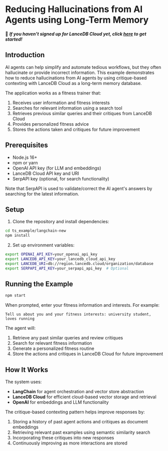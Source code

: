 # Reducing Hallucinations from AI Agents using Long-Term Memory

🚀 **_If you haven’t signed up for LanceDB Cloud yet, click [here](https://cloud.lancedb.com) to get started!_**

## Introduction

AI agents can help simplify and automate tedious workflows, but they often hallucinate or provide incorrect information. This example demonstrates how to reduce hallucinations from AI agents by using critique-based contexting with LanceDB Cloud as a long-term memory database.

The application works as a fitness trainer that:
1. Receives user information and fitness interests
2. Searches for relevant information using a search tool
3. Retrieves previous similar queries and their critiques from LanceDB Cloud
4. Provides personalized fitness advice
5. Stores the actions taken and critiques for future improvement

## Prerequisites

- Node.js 16+
- npm or yarn
- OpenAI API key (for LLM and embeddings)
- LanceDB Cloud API key and URI
- SerpAPI key (optional, for search functionality)

Note that SerpAPI is used to validate/correct the AI agent's answers by searching for the latest information.

## Setup

1. Clone the repository and install dependencies:
```bash
cd ts_example/langchain-new
npm install
```

2. Set up environment variables:
```bash
export OPENAI_API_KEY=your_openai_api_key
export LANCEDB_API_KEY=your_lancedb_cloud_api_key
export LANCEDB_URI=db://region.lancedb.cloud/organization/database
export SERPAPI_API_KEY=your_serpapi_api_key  # Optional
```

## Running the Example

```bash
npm start
```

When prompted, enter your fitness information and interests. For example:
```
Tell us about you and your fitness interests: university student, loves running
```

The agent will:
1. Retrieve any past similar queries and review critiques
2. Search for relevant fitness information
3. Generate a personalized fitness routine
4. Store the actions and critiques in LanceDB Cloud for future improvement


## How It Works

The system uses:
- **LangChain** for agent orchestration and vector store abstraction
- **LanceDB Cloud** for efficient cloud-based vector storage and retrieval
- **OpenAI** for embeddings and LLM functionality

The critique-based contexting pattern helps improve responses by:
1. Storing a history of past agent actions and critiques as document embeddings
2. Retrieving relevant past examples using semantic similarity search
3. Incorporating these critiques into new responses
4. Continuously improving as more interactions are stored

